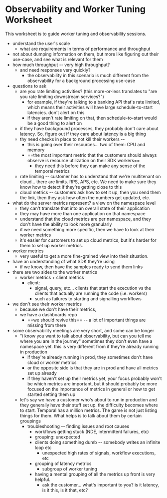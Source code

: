 # Observability and Worker Tuning Worksheet

This worksheet is to guide worker tuning and observability sessions.

- understand the user's scale
  - what are requirements in terms of performance and throughput
- not about dumping information on them, but more like figuring out their use-case, and see what is relevant for them
- how much throughput -- very high throughput?
  - and need responses very quickly?
    - the observability in this scenario is much different from the observability for a background processing use-case
- questions to ask
  - are you rate limiting activities? (this more-or-less translates to "are you rate limiting downstream services?")
    - for example, if they're talking to a banking API that's rate limited, which means their activities will have large schedule-to-start latencies. don't alert on this
    - if they aren't rate limiting on that, then schedule-to-start would be a good thing to alert on
  - if they have background processes, they probably don't care about latency. So, figure out if they care about latency is a big thing
  - thy need checks in place to not kill their workers --
    - this is going over their resources... two of them: CPU and memory
    - ==the most important metric that the customers should always observe is resource utilization on their SDK workers==
      - they need this before they can make any sense of the temporal metrics
  - rate limiting -- customer has to understand that we're multitenant on cloud... there are limits. RPS, APS, etc. We need to make sure they know how to detect if they're getting close to this
  - cloud metrics -- customers ask how to set it up, then you send them the link, then they ask how often the numbers get updated, etc.
- what do the server metrics represent? a view on the namespace level
  - they can't translate that into an overall state of their application
  - they may have more than one application on that namespace
  - understand that the cloud metrics are per namespace, and they don't have the ability to look more granularly
  - if we need something more specific, then we have to look at their worker metrics
  - it's easier for customers to set up cloud metrics, but it's harder for them to set up worker metrics.
- worker metrics
  - very useful to get a more fine-grained view into their situation.
- have an understanding of what SDK they're using
  - if we know, then have the samples ready to send them links
- there are two sides to the worker metrics
  - worker metrics + client metrics
    - client:
      - signal, query, etc... clients that start the execution vs the clients that actually are running the code (i.e. workers)
      - such as failures to starting and signalling workflows
- we don't see their worker metrics
  - because we don't have their metrics,
  - we have a dashboards repo
    - ==we should revive this== -- a lot of important things are missing from there
- some observability meetings are very short, and some can be longer
  - "i know you want to talk about observability, but can you tell me where you are in the journey" sometimes they don't even have a namespace yet. this is very different from if they're already running in production
    - if they're already running in prod, they sometimes don't have cloud or worker metrics
    - or the opposite side is that they are in prod and have all metrics set up already
    - if they haven't set up their metrics yet, your focus probably won't be which metrics are important, but it should probably be more focused on the importance of metrics in general or how to get started setting them up
  - let's say we have a customer who's about to run in production and they generally have their stuff set up. the difficulty becomes where to start. Temporal has a million metrics. The game is not just listing things for them. What helps is to talk about them by certain groupings
    - troubleshooting -- finding issues and root causes
      - workflows getting stuck (NDE, intermittent failures, etc)
      - grouping: unexpected
      - clients doing something dumb -- somebody writes an infinite loop etc
        - unexpected high rates of signals, workflow executions, etc
      - grouping of latency metrics
        - subgroup of worker tuning
      - having a mental grouping of all the metrics up front is very helpful.
        - ask the customer... what's important to you? is it latency, is it this, is it that, etc?